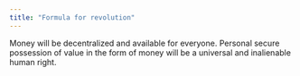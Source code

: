 ```yaml
---
title: "Formula for revolution"
---
```


Money will be decentralized and available for everyone. 
Personal secure possession of value in the form of money will be a universal and inalienable human right. 